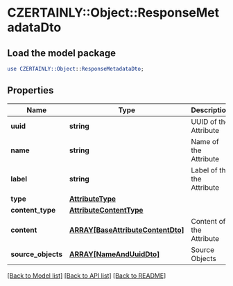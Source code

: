 # CZERTAINLY::Object::ResponseMetadataDto

## Load the model package
```perl
use CZERTAINLY::Object::ResponseMetadataDto;
```

## Properties
Name | Type | Description | Notes
------------ | ------------- | ------------- | -------------
**uuid** | **string** | UUID of the Attribute | [optional] 
**name** | **string** | Name of the Attribute | 
**label** | **string** | Label of the the Attribute | 
**type** | [**AttributeType**](AttributeType.md) |  | 
**content_type** | [**AttributeContentType**](AttributeContentType.md) |  | 
**content** | [**ARRAY[BaseAttributeContentDto]**](BaseAttributeContentDto.md) | Content of the Attribute | [optional] 
**source_objects** | [**ARRAY[NameAndUuidDto]**](NameAndUuidDto.md) | Source Objects | 

[[Back to Model list]](../README.md#documentation-for-models) [[Back to API list]](../README.md#documentation-for-api-endpoints) [[Back to README]](../README.md)


